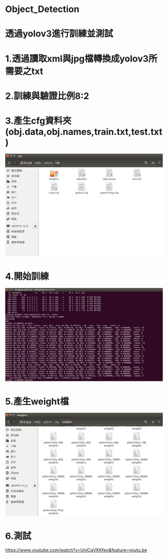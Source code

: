 # Object_Detection
# 透過yolov3進行訓練並測試
# 1.透過讀取xml與jpg檔轉換成yolov3所需要之txt
# 2.訓練與驗證比例8:2
# 3.產生cfg資料夾(obj.data,obj.names,train.txt,test.txt)
![Image](https://github.com/willy030/Object_Detection/blob/master/cfg.png)
# 4.開始訓練
![Image](https://github.com/willy030/Object_Detection/blob/master/%E8%A8%93%E7%B7%B4%E9%81%8E%E7%A8%8B.png)
# 5.產生weight檔
![Image](https://github.com/willy030/Object_Detection/blob/master/weights.png)
# 6.測試
https://www.youtube.com/watch?v=UniCqVKKfeo&feature=youtu.be

